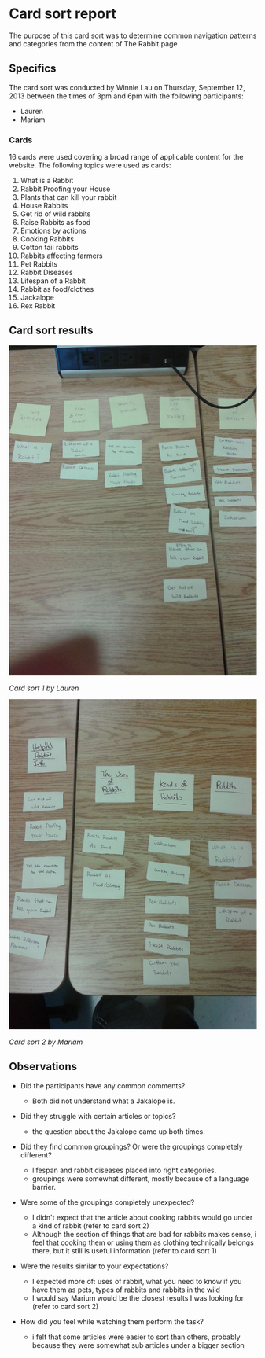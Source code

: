 # Card sort report

The purpose of this card sort was to determine common navigation patterns and categories from the content of The Rabbit page

## Specifics

The card sort was conducted by Winnie Lau on Thursday, September 12, 2013 between the times of 3pm and 6pm with the following participants:

- Lauren
- Mariam

### Cards

16 cards were used covering a broad range of applicable content for the website. The following topics were used as cards:

1. What is a Rabbit
2. Rabbit Proofing your House
3. Plants that can kill your rabbit
4. House Rabbits
5. Get rid of wild rabbits
6. Raise Rabbits as food
7. Emotions by actions
8. Cooking Rabbits
9. Cotton tail rabbits
10. Rabbits affecting farmers
11. Pet Rabbits
12. Rabbit Diseases
13. Lifespan of a Rabbit
14. Rabbit as food/clothes
15. Jackalope
16. Rex Rabbit

## Card sort results

![Card sort 1 results](card-sort-1.jpg)

*Card sort 1 by Lauren*

![Card sort 2 results](card-sort-2.jpg)

*Card sort 2 by Mariam*

## Observations

- Did the participants have any common comments?
	- Both did not understand what a Jakalope is.

- Did they struggle with certain articles or topics?
	- the question about the Jakalope came up both times.

- Did they find common groupings? Or were the groupings completely different?
	- lifespan and rabbit diseases placed into right categories.
	- groupings were somewhat different, mostly because of a language barrier.

- Were some of the groupings completely unexpected?
	- I didn't expect that the article about cooking rabbits would go under a kind of rabbit (refer to card sort 2)
	- Although the section of things that are bad for rabbits makes sense, i feel that cooking them or using them as clothing technically belongs there, but it still is useful information (refer to card sort 1)

- Were the results similar to your expectations?
	- I expected more of: uses of rabbit, what you need to know if you have them as pets, types of rabbits and  rabbits in the wild
	- I would say Marium would be the closest results I was looking for (refer to card sort 2)

- How did you feel while watching them perform the task?
	- i felt that some articles were easier to sort than others, probably because they were somewhat sub articles under a bigger section